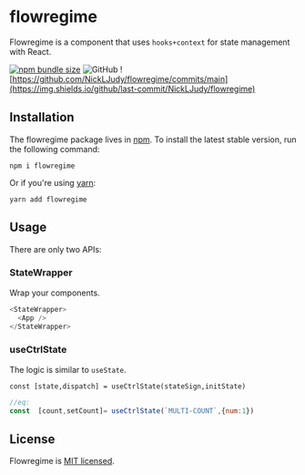 # flowregime

Flowregime is a component that uses `hooks+context` for state management with React.

[![npm bundle size](https://img.shields.io/bundlephobia/minzip/flowregime)](https://bundlephobia.com/package/flowregime)
![GitHub](https://img.shields.io/github/license/NickLJudy/flowregime)
![https://github.com/NickLJudy/flowregime/commits/main](https://img.shields.io/github/last-commit/NickLJudy/flowregime)

## Installation

The flowregime package lives in [npm](https://www.npmjs.com/get-npm). To install the latest stable version, run the following command:

```shell
npm i flowregime
```

Or if you're using [yarn](https://classic.yarnpkg.com/en/docs/install/):

```shell
yarn add flowregime
```

## Usage

There are only two APIs:

### StateWrapper

Wrap your components.

```js
<StateWrapper>
  <App />
</StateWrapper>
```

### useCtrlState

The logic is similar to `useState`.

`const [state,dispatch] = useCtrlState(stateSign,initState)`

```js
//eq:
const  [count,setCount]= useCtrlState(`MULTI-COUNT`,{num:1})
```

## License

Flowregime is [MIT licensed](./LICENSE).
